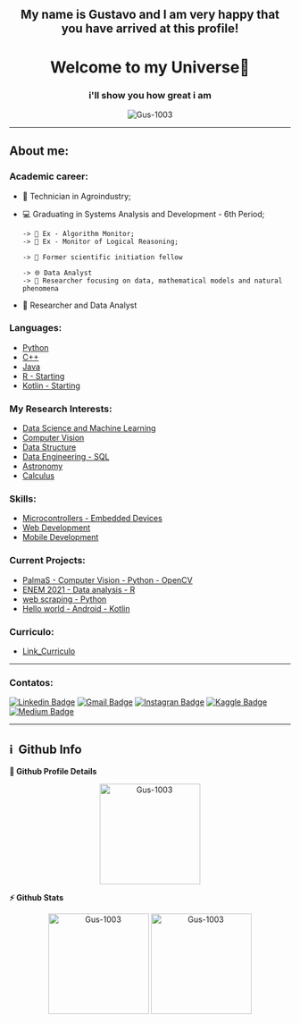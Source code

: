 

<h2 align="center">My name is Gustavo and I am very happy that you have arrived at this profile!</h2>
<h1 align="center"> Welcome to my Universe👋 </h1>
<h3 align="center">i'll show you how  great i am</h3>
<p align="center"> <img src="https://komarev.com/ghpvc/?username=Gus-1003" alt="Gus-1003" /> </p>
  
<hr>

## About me:

### Academic career:
* 🌾 Technician in Agroindustry;
* 💻 Graduating in Systems Analysis and Development - 6th Period;
        
      -> 📗 Ex - Algorithm Monitor;
      -> 📘 Ex - Monitor of Logical Reasoning;
      
      -> 🔎 Former scientific initiation fellow
      
      -> 🌐 Data Analyst
      -> 🌌 Researcher focusing on data, mathematical models and natural phenomena
      
* 🔬 Researcher and Data Analyst

### Languages:

   - [Python](https://github.com/Gus-1003/Python_Experimentos)
   - [C++](https://github.com/Gus-1003/C_Experimentos)
   - [Java](https://github.com/Gus-1003/Java_Experimentos)
   - [R - Starting](https://github.com/Gus-1003/R_Experimentos)
   - [Kotlin - Starting](https://github.com/Gus-1003/Kotlin_Experimentos)

### My Research Interests:
   - [Data Science and Machine Learning](https://github.com/Gus-1003/DataScience)
   - [Computer Vision](https://github.com/Gus-1003/Processamento-Digital-de-Imagem)
   - [Data Structure](https://github.com/Gus-1003/EstruturaDeDados_2022)
   - [Data Engineering - SQL](https://github.com/Gus-1003/Modelos_e_Scripts_SQL)
   - [Astronomy](https://github.com/Gus-1003/Astronomia_Estudos_Dados)
   - [Calculus](https://github.com/Gus-1003/Calculo_Cod_Josenalde)

### Skills:
   - [Microcontrollers - Embedded Devices](https://github.com/Gus-1003/Microcontroladores_Arduino)
   - [Web Development](https://github.com/Gus-1003/Projetos_WEB)
   - [Mobile Development](https://github.com/Gus-1003?tab=repositories&q=&type=&language=kotlin&sort=)

### Current Projects:
   - [PalmaS - Computer Vision - Python - OpenCV](https://github.com/Gus-1003/Projeto_PalmaS)
   - [ENEM 2021 - Data analysis - R](https://github.com/Gus-1003/ENEM_2021-Data_analysis)
   - [web scraping - Python](https://github.com/Gus-1003/DataScience/tree/main/Web_Scraping/Beautiful_soup)
   - [Hello world - Android - Kotlin](https://github.com/Gus-1003/Projeto_Hello-World_Android)

### Curriculo:
   - [Link_Curriculo](https://drive.google.com/file/d/1iJbpQI5Z6mVQiJdPwdQiiDTzZ2hPP-rR/view?usp=sharing)
<hr>

### Contatos:
  [![Linkedin Badge](https://img.shields.io/badge/-LinkedIn-blue?style=flat-square&logo=Linkedin&logoColor=white&link=https://www.linkedin.com/in/gustavo-maciel-226937205/)](https://www.linkedin.com/in/gustavo-maciel-226937205/)
  [![Gmail Badge](https://img.shields.io/badge/-Gmail-c14438?style=flat-square&logo=Gmail&logoColor=white&link=mailto:*gm88605363@gmail.com)](mailto:*gm88605363@gmail.com)
  [![Instagran Badge](https://img.shields.io/badge/Instagram-E4405F?style=flat-square&logo=instagram&logoColor=white&link=https://https://www.instagram.com/gustavogm21/)](https://www.instagram.com/gustavogm21)
  [![Kaggle Badge](https://img.shields.io/badge/Kaggle-20BEFF?style=flat-square&logo=Kaggle&logoColor=white&link=https://www.kaggle.com/gustavomaciel0310/)](https://www.kaggle.com/gustavomaciel0310)
  [![Medium Badge](https://img.shields.io/badge/Medium-12100E?style=flat-square&logo=medium&logoColor=white&link=https://medium.com/@Gus-1003)](https://medium.com/@Gus-1003)

<hr>

<h2>ℹ️ &nbsp;Github Info</h2>

  <b>🔎 Github Profile Details</b>
      <p align="center"><img height="180em" src="https://github-profile-summary-cards.vercel.app/api/cards/profile-details?username=Gus-1003&theme=github_dark" alt="Gus-1003" align = "center"/></p>


  <b>⚡ Github Stats</b>
  <p align="center"><img height="180em" src="https://github-readme-stats.vercel.app/api?username=Gus-1003&hide_border=true&count_private=true&show_icons=true&theme=github_dark" alt="Gus-1003" align = "center"/>     
  <img height="180em" src="https://github-readme-stats.vercel.app/api/top-langs?username=Gus-1003&show_icons=true&locale=en&layout=compact&hide_border=true&theme=github_dark" alt="Gus-1003" align = "center"/></p>


